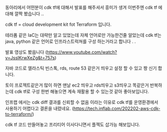 동아리에서 어떤분이 cdk tf에 대해서 발표를 해주셔서 흥미가 생겨 이번주엔 cdk tf 에 대해 깔짝 봤습니다 ..

cdk tf = cloud development kit fot Terraform 입니다.

테라폼 같은 IaC는 대략만 알고 있었는데 자체 언어로만 가능한건줄 알았는데 cdk tf는 java, python 같은 언어로 인프라스트럭쳐를 구성 하는거라고 합니다 . .

발표 영상도 봤읍니다 (https://www.youtube.com/watch?v=JssIKrwXeZg&t=757s)

자바 코드로 엘라스틱 빈스톡, rds, route 53 같은거 띄우고 설정 할 수 있고 짱 신기 합니다.

토이 프로젝트같은거 많이 하면 맨날 ec2 띄우고 rds띄우고 s3띄우고 똑같은거 반복하는데 cdk tf로 구성 한번 해놓으면 계속 재활용 할 수 있는것 같아 좋아보입니다.

인프랩 에서는 cdk diff 결과를 신뢰할 수 없음 이라는 이유로 cdk tf를 운영환경에서 사용하기 어렵다고 결론을 내렸네요.
(https://tech.inflab.com/202202-aws-cdk-to-terraform/)

cdk tf 코드 만들어놓고 프리티어 이사다니면서 플젝도 삽가능 해보입니다. 